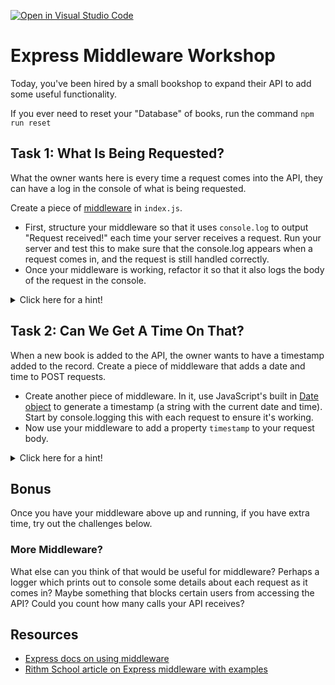 [![Open in Visual Studio Code](https://classroom.github.com/assets/open-in-vscode-f059dc9a6f8d3a56e377f745f24479a46679e63a5d9fe6f495e02850cd0d8118.svg)](https://classroom.github.com/online_ide?assignment_repo_id=6558249&assignment_repo_type=AssignmentRepo)
# Express Middleware Workshop

Today, you've been hired by a small bookshop to expand their API to add some useful functionality.

If you ever need to reset your "Database" of books, run the command `npm run reset`

## Task 1: What Is Being Requested?

What the owner wants here is every time a request comes into the API, they can have a log in the console of what is being requested.

Create a piece of [middleware](https://expressjs.com/en/guide/using-middleware.html) in `index.js`.

- First, structure your middleware so that it uses `console.log` to output "Request received!" each time your server receives a request. Run your server and test this to make sure that the console.log appears when a request comes in, and the request is still handled correctly.
- Once your middleware is working, refactor it so that it also logs the body of the request in the console.

<details>
 <summary>Click here for a hint!</summary>
 - Remember that the request is an object, and body is a property on that object. You can console.log your request object to investigate further!
 - Don't forget to use your next() function so that the request continues through the middleware chain to your request handlers.
</details>

## Task 2: Can We Get A Time On That?

When a new book is added to the API, the owner wants to have a timestamp added to the record. Create a piece of middleware that adds a date and time to POST requests.

- Create another piece of middleware. In it, use JavaScript's built in [Date object](https://developer.mozilla.org/en-US/docs/Web/JavaScript/Reference/Global_Objects/Date) to generate a timestamp (a string with the current date and time). Start by console.logging this with each request to ensure it's working.
- Now use your middleware to add a property `timestamp` to your request body.

<details>
 <summary>Click here for a hint!</summary>
 - Remember that the request is an object, and method is a property on that object.
 - If you need a refresher, use the docs to review how to work with objects: https://developer.mozilla.org/en-US/docs/Web/JavaScript/Guide/Working_with_Objects
 - Don't forget to use console.log (such as console.logging your request body) to check if it's working!
</details>

## Bonus

Once you have your middleware above up and running, if you have extra time, try out the challenges below.

### More Middleware?

What else can you think of that would be useful for middleware? Perhaps a logger which prints out to console some details about each request as it comes in? Maybe something that blocks certain users from accessing the API? Could you count how many calls your API receives?

## Resources

- [Express docs on using middleware](https://expressjs.com/en/guide/using-middleware.html)
- [Rithm School article on Express middleware with examples](https://www.rithmschool.com/courses/node-express-fundamentals/helpful-express-middleware)
